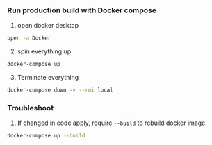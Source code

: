 ### Run production build with Docker compose

1. open docker desktop

```zsh
open -a Docker
```

2. spin everything up

```zsh
docker-compose up
```

3. Terminate everything

```zsh
docker-compose down -v --rmi local
```

### Troubleshoot

1. If changed in code apply, require `--build` to rebuild docker image

```zsh
docker-compose up --build
```
